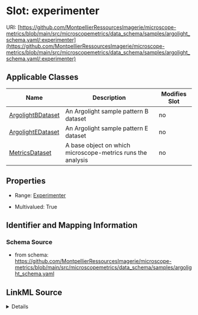 # Slot: experimenter

URI: [https://github.com/MontpellierRessourcesImagerie/microscope-metrics/blob/main/src/microscopemetrics/data_schema/samples/argolight_schema.yaml/:experimenter](https://github.com/MontpellierRessourcesImagerie/microscope-metrics/blob/main/src/microscopemetrics/data_schema/samples/argolight_schema.yaml/:experimenter)



<!-- no inheritance hierarchy -->




## Applicable Classes

| Name | Description | Modifies Slot |
| --- | --- | --- |
[ArgolightBDataset](ArgolightBDataset.md) | An Argolight sample pattern B dataset |  no  |
[ArgolightEDataset](ArgolightEDataset.md) | An Argolight sample pattern E dataset |  no  |
[MetricsDataset](MetricsDataset.md) | A base object on which microscope-metrics runs the analysis |  no  |







## Properties

* Range: [Experimenter](Experimenter.md)

* Multivalued: True





## Identifier and Mapping Information







### Schema Source


* from schema: https://github.com/MontpellierRessourcesImagerie/microscope-metrics/blob/main/src/microscopemetrics/data_schema/samples/argolight_schema.yaml




## LinkML Source

<details>
```yaml
name: experimenter
from_schema: https://github.com/MontpellierRessourcesImagerie/microscope-metrics/blob/main/src/microscopemetrics/data_schema/samples/argolight_schema.yaml
rank: 1000
multivalued: true
alias: experimenter
owner: MetricsDataset
domain_of:
- MetricsDataset
range: Experimenter

```
</details>